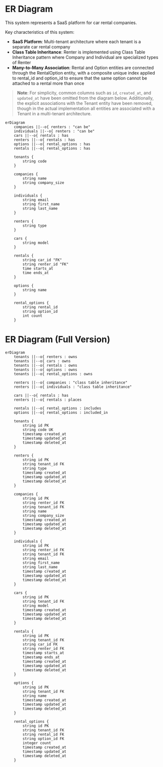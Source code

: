 # ER Diagram

This system represents a SaaS platform for car rental companies.

Key characteristics of this system:

- **SaaS Platform**: Multi-tenant architecture where each tenant is a separate car rental company
- **Class Table Inheritance**: Renter is implemented using Class Table Inheritance pattern where Company and Individual are specialized types of Renter
- **Many-to-Many Association**: Rental and Option entities are connected through the RentalOption entity, with a composite unique index applied to rental_id and option_id to ensure that the same option cannot be attached to a rental more than once

> **Note**: For simplicity, common columns such as `id`, `created_at`, and `updated_at` have been omitted from the diagram below. Additionally, the explicit associations with the Tenant entity have been removed, though in the actual implementation all entities are associated with a Tenant in a multi-tenant architecture.

```mermaid
erDiagram
    companies ||--o{ renters : "can be"
    individuals ||--o{ renters : "can be"
    cars ||--o{ rentals : has
    renters ||--o{ rentals : has
    options ||--o{ rental_options : has
    rentals ||--o{ rental_options : has

    tenants {
        string code
    }

    companies {
        string name
        string company_size
    }

    individuals {
        string email
        string first_name
        string last_name
    }

    renters {
        string type
    }

    cars {
        string model
    }

    rentals {
        string car_id "FK"
        string renter_id "FK"
        time starts_at
        time ends_at
    }

    options {
        string name
    }

    rental_options {
        string rental_id
        string option_id
        int count
    }
```

# ER Diagram (Full Version)

```mermaid
erDiagram
    tenants ||--o{ renters : owns
    tenants ||--o{ cars : owns
    tenants ||--o{ rentals : owns
    tenants ||--o{ options : owns
    tenants ||--o{ rental_options : owns

    renters ||--o{ companies : "class table inheritance"
    renters ||--o{ individuals : "class table inheritance"

    cars ||--o{ rentals : has
    renters ||--o{ rentals : places

    rentals ||--o{ rental_options : includes
    options ||--o{ rental_options : included_in

    tenants {
        string id PK
        string code UK
        timestamp created_at
        timestamp updated_at
        timestamp deleted_at
    }

    renters {
        string id PK
        string tenant_id FK
        string type
        timestamp created_at
        timestamp updated_at
        timestamp deleted_at
    }

    companies {
        string id PK
        string renter_id FK
        string tenant_id FK
        string name
        string company_size
        timestamp created_at
        timestamp updated_at
        timestamp deleted_at
    }

    individuals {
        string id PK
        string renter_id FK
        string tenant_id FK
        string email
        string first_name
        string last_name
        timestamp created_at
        timestamp updated_at
        timestamp deleted_at
    }

    cars {
        string id PK
        string tenant_id FK
        string model
        timestamp created_at
        timestamp updated_at
        timestamp deleted_at
    }

    rentals {
        string id PK
        string tenant_id FK
        string car_id FK
        string renter_id FK
        timestamp starts_at
        timestamp ends_at
        timestamp created_at
        timestamp updated_at
        timestamp deleted_at
    }

    options {
        string id PK
        string tenant_id FK
        string name
        timestamp created_at
        timestamp updated_at
        timestamp deleted_at
    }

    rental_options {
        string id PK
        string tenant_id FK
        string rental_id FK
        string option_id FK
        integer count
        timestamp created_at
        timestamp updated_at
        timestamp deleted_at
    }
```
